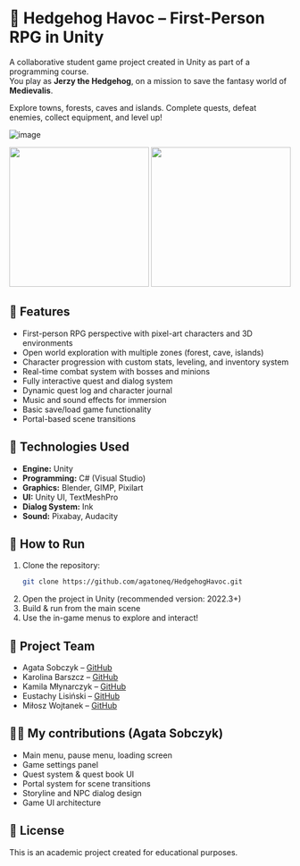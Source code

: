 
# 🦔 Hedgehog Havoc – First-Person RPG in Unity

A collaborative student game project created in Unity as part of a programming course.  
You play as **Jerzy the Hedgehog**, on a mission to save the fantasy world of **Medievalis**. 

Explore towns, forests, caves and islands. Complete quests, defeat enemies, collect equipment, and level up!

![image](https://github.com/user-attachments/assets/8637b8d9-3ec3-46af-8159-36f18355baaf)
<p align="center">
  <img src="https://github.com/user-attachments/assets/0707858a-f569-4695-b553-552b090bff73" height="250px" />
  <img src="https://github.com/user-attachments/assets/aa1156ea-7669-4636-982d-07f5e3de9c54" height="250px" />
</p>

## 🧠 Features

- First-person RPG perspective with pixel-art characters and 3D environments
- Open world exploration with multiple zones (forest, cave, islands)
- Character progression with custom stats, leveling, and inventory system
- Real-time combat system with bosses and minions
- Fully interactive quest and dialog system
- Dynamic quest log and character journal
- Music and sound effects for immersion
- Basic save/load game functionality
- Portal-based scene transitions

## 🎨 Technologies Used

- **Engine:** Unity
- **Programming:** C# (Visual Studio)
- **Graphics:** Blender, GIMP, Pixilart
- **UI:** Unity UI, TextMeshPro
- **Dialog System:** Ink
- **Sound:** Pixabay, Audacity

## 🚀 How to Run

1. Clone the repository:
   ```bash
   git clone https://github.com/agatoneq/HedgehogHavoc.git
   ```
2. Open the project in Unity (recommended version: 2022.3+)
3. Build & run from the main scene
4. Use the in-game menus to explore and interact!

## 👥 Project Team

- Agata Sobczyk – [GitHub](https://github.com/agatoneq)  
- Karolina Barszcz – [GitHub](https://github.com/karolinab11)  
- Kamila Młynarczyk – [GitHub](https://github.com/KamilaMlyn)  
- Eustachy Lisiński – [GitHub](https://github.com/EustachyL)  
- Miłosz Wojtanek – [GitHub](https://github.com/ElMilos)


## 🧑‍💻 My contributions (Agata Sobczyk)

- Main menu, pause menu, loading screen
- Game settings panel
- Quest system & quest book UI
- Portal system for scene transitions
- Storyline and NPC dialog design
- Game UI architecture


## 📜 License

This is an academic project created for educational purposes.
